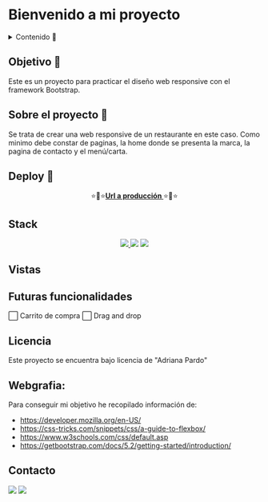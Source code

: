 # Bienvenido a mi proyecto

<details>
  <summary>Contenido 📝</summary>
  <ol>
    <li><a href="#objetivo-🎯">Objetivo</a></li>
    <li><a href="#sobre-el-proyecto-🔎">Sobre el proyecto</a></li>
    <li><a href="#deploy-🚀">Deploy</a></li>
    <li><a href="#stack">Stack</a></li>
    <li><a href="#vistas">Vistas</a></li>
    <li><a href="#futuras-funcionalidades">Futuras funcionalidades</a></li>
    <li><a href="#licencia">Licencia</a></li>
    <li><a href="#webgrafia">Webgrafia</a></li>
    <li><a href="#contacto">Contacto</a></li>
  </ol>
</details>

## Objetivo 🎯

Este es un proyecto para practicar el diseño web responsive con el framework Bootstrap.

## Sobre el proyecto 🔎

Se trata de crear una web responsive de un restaurante en este caso. Como minimo debe constar de paginas, la home donde se presenta la marca, la pagina de contacto y el menú/carta.

## Deploy 🚀

<div align="center">
    ⭐🌟⭐<a href="https://adrip01.github.io/Web-Restaurante-Responsive/"><strong>Url a producción </strong></a>⭐🌟⭐
</div>

## Stack

<div align="center">
<a href="https://getbootstrap.com/">
    <img src= "https://img.shields.io/badge/-bootstrap-blueviolet"/>
</a>
    <img src= "https://img.shields.io/badge/-html5-orange"/>
    <img src= "https://img.shields.io/badge/-css-blue"/>

 </div>

## Vistas

<!-- Landing
<img src="./images/landing.png">
Register
<img src="./images/register.png">
Login
<img src="./images/login.png">
Profile
<img src="./images/profile.png">
Routines
<img src="./images/routines.png">
Exercices
<img src="./images/exercises.png"> -->

## Futuras funcionalidades

<!-- ✅ Vista actualizar rutinas   -->

⬜ Carrito de compra
⬜ Drag and drop

## Licencia

Este proyecto se encuentra bajo licencia de "Adriana Pardo"

## Webgrafia:

Para conseguir mi objetivo he recopilado información de:

- https://developer.mozilla.org/en-US/
- https://css-tricks.com/snippets/css/a-guide-to-flexbox/
- https://www.w3schools.com/css/default.asp
- https://getbootstrap.com/docs/5.2/getting-started/introduction/

## Contacto

<a href = "mailto:adrianapardo1998@gmail.com"><img src="https://img.shields.io/badge/Gmail-C6362C?style=for-the-badge&logo=gmail&logoColor=white" target="_blank"></a>
<a href="https://www.linkedin.com/in/adriana-pardo-diez/" target="_blank"><img src="https://img.shields.io/badge/-LinkedIn-%230077B5?style=for-the-badge&logo=linkedin&logoColor=white" target="_blank"></a>

</p>
